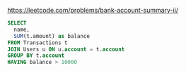 https://leetcode.com/problems/bank-account-summary-ii/

```sql
SELECT
  name,
  SUM(t.amount) as balance
FROM Transactions t
JOIN Users u ON u.account = t.account
GROUP BY t.account
HAVING balance > 10000
```


